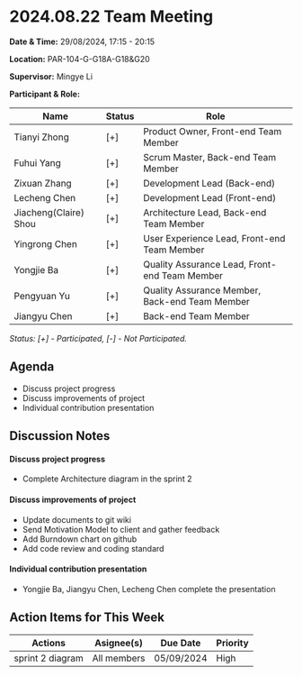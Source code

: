 # 2024.08.22 Team Meeting

**Date & Time:** 29/08/2024, 17:15 - 20:15

**Location:** PAR-104-G-G18A-G18&G20

**Supervisor:** Mingye Li

**Participant & Role:**

| Name                  | Status | Role                                           |
| --------------------- | ------ | ---------------------------------------------- |
| Tianyi Zhong          | [+]    | Product Owner, Front-end Team Member           |
| Fuhui Yang            | [+]    | Scrum Master, Back-end Team Member             |
| Zixuan Zhang          | [+]    | Development Lead (Back-end)                    |
| Lecheng Chen          | [+]    | Development Lead (Front-end)                   |
| Jiacheng(Claire) Shou | [+]    | Architecture Lead, Back-end Team Member        |
| Yingrong Chen         | [+]    | User Experience Lead, Front-end Team Member    |
| Yongjie Ba            | [+]    | Quality Assurance Lead, Front-end Team Member  |
| Pengyuan Yu           | [+]    | Quality Assurance Member, Back-end Team Member |
| Jiangyu Chen          | [+]    | Back-end Team Member                           |

_Status: [+] - Participated, [-] - Not Participated._

## Agenda

- Discuss project progress
- Discuss improvements of project
- Individual contribution presentation

## Discussion Notes

#### Discuss project progress

- Complete Architecture diagram in the sprint 2

#### Discuss improvements of project

- Update documents to git wiki
- Send Motivation Model to client and gather feedback
- Add Burndown chart on github
- Add code review and coding standard

#### Individual contribution presentation

- Yongjie Ba, Jiangyu Chen, Lecheng Chen complete the presentation

## Action Items for This Week

| Actions          | Asignee(s)  | Due Date   | Priority |
| ---------------- | ----------- | ---------- | -------- |
| sprint 2 diagram | All members | 05/09/2024 | High     |
